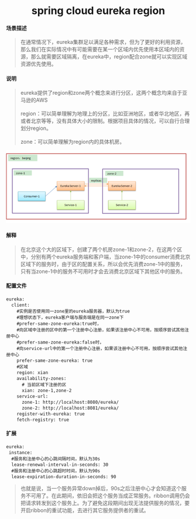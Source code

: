 # <center>spring cloud eureka region</center>

#### 场景描述
> 在通常情况下，eureka集群足以满足各种需求，但为了更好的利用资源，那么我们在实际情况中有可能需要在某一个区域内优先使用本区域内的资源，那么就需要区域隔离，在eureka中，region配合zone就可以实现区域资源优先使用。

#### 说明
> eureka提供了region和zone两个概念来进行分区，这两个概念均来自于亚马逊的AWS<br/><br/>
> region：可以简单理解为地理上的分区，比如亚洲地区，或者华北地区，再或者北京等等，没有具体大小的限制。根据项目具体的情况，可以自行合理划分region。
<br/><br/>
>zone：可以简单理解为region内的具体机房。

![image](https://github.com/xuepengbo0826/springcloudother/blob/master/springcloudeurekazone/image/1159663-20180519215023456-112979241.png)

#### 解释
> 在北京这个大的区域下，创建了两个机房zone-1和zone-2，在这两个区中，分别有两个eureka服务端和客户端，当zone-1中的consumer消费北京区域下的服务时，由于区的配置关系，所以会优先消费zone-1中的服务，只有当zone-1中的服务不可用时才会去消费北京区域下其他区中的服务。

#### 配置文件

```
eureka:
  client:
    #实例是否使用同一zone里的eureka服务器，默认为true
    #理想状态下，eureka客户端与服务端是在同一zone下
    #prefer-same-zone-eureka:true时，
    #向区域中注册的区中的第一个注册中心注册，如果该注册中心不可用，按顺序尝试其他注册中心
    #prefer-same-zone-eureka:false时，
    #向service-url中的第一个注册中心注册，如果该注册中心不可用，按顺序尝试其他注册中心
    prefer-same-zone-eureka: true
    #区域
    region: xian
    availability-zones:
      # 当前区域下注册的区
      xian: zone-1,zone-2
    service-url:
      zone-1: http://localhost:8080/eureka/
      zone-2: http://localhost:8081/eureka/
    register-with-eureka: true
    fetch-registry: true
```

#### 扩展
 
```
eureka:
 instance:
  #服务和注册中心的心跳间隔时间，默认为30s
  lease-renewal-interval-in-seconds: 30
  #服务和注册中心的心跳超时时间，默认为90s
  lease-expiration-duration-in-seconds: 90
```
> 也就是说，当一个服务异常down掉后，90s之后注册中心才会知道这个服务不可用了。在此期间，依旧会把这个服务当成正常服务。ribbon调用仍会把请求转发到这个服务上。为了避免这段期间出现无法提供服务的情况，要开启ribbon的重试功能，去进行其它服务提供者的重试。
